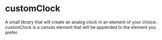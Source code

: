 # customClock
A small library that will create an analog clock in an element of your choice. customClock is a canvas element that will be appended to the element you prefer.
